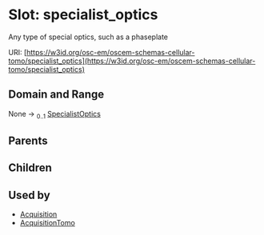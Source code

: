 
# Slot: specialist_optics

Any type of special optics, such as a phaseplate

URI: [https://w3id.org/osc-em/oscem-schemas-cellular-tomo/specialist_optics](https://w3id.org/osc-em/oscem-schemas-cellular-tomo/specialist_optics)


## Domain and Range

None &#8594;  <sub>0..1</sub> [SpecialistOptics](SpecialistOptics.md)

## Parents


## Children


## Used by

 * [Acquisition](Acquisition.md)
 * [AcquisitionTomo](AcquisitionTomo.md)
